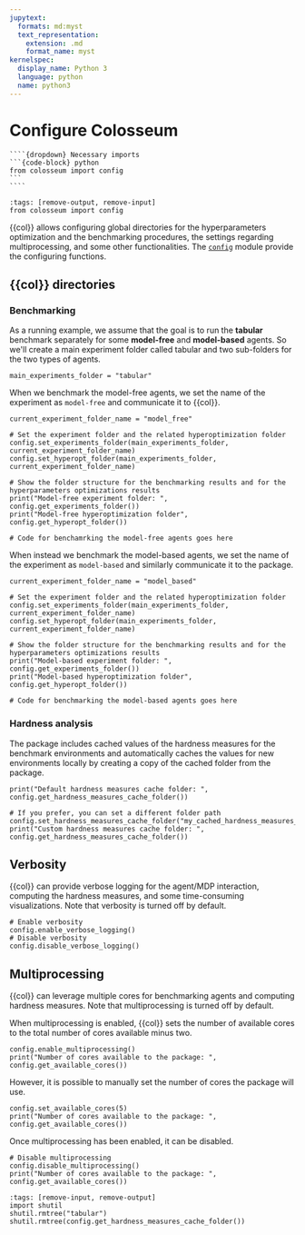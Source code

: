```yaml
---
jupytext:
  formats: md:myst
  text_representation:
    extension: .md
    format_name: myst
kernelspec:
  display_name: Python 3
  language: python
  name: python3
---
```

# Configure Colosseum

`````{margin}
````{dropdown} Necessary imports
```{code-block} python
from colosseum import config
```
````
`````
```{code-cell}
:tags: [remove-output, remove-input]
from colosseum import config
```


{{col}} allows configuring global directories for the hyperparameters optimization and the benchmarking procedures,
the settings regarding multiprocessing, and some other functionalities.
The <a href="../pdoc_files/colosseum/config.html">``config``</a> module provide the configuring functions.

## {{col}} directories

### Benchmarking

As a running example, we assume that the goal is to run the **tabular** benchmark separately for some **model-free** and 
**model-based** agents.
So we'll create a main experiment folder called tabular and two sub-folders for the two types of agents.
```{code-cell}
main_experiments_folder = "tabular"
```

When we benchmark the model-free agents, we set the name of the experiment as `model-free` and communicate it to {{col}}.
```{code-cell}
current_experiment_folder_name = "model_free"

# Set the experiment folder and the related hyperoptimization folder
config.set_experiments_folder(main_experiments_folder, current_experiment_folder_name)
config.set_hyperopt_folder(main_experiments_folder, current_experiment_folder_name)

# Show the folder structure for the benchmarking results and for the hyperparameters optimizations results
print("Model-free experiment folder: ", config.get_experiments_folder())
print("Model-free hyperoptimization folder", config.get_hyperopt_folder())

# Code for benchamrking the model-free agents goes here
```

When instead we benchmark the model-based agents, we set the name of the experiment as `model-based` and similarly communicate it to the package.
```{code-cell}
current_experiment_folder_name = "model_based"

# Set the experiment folder and the related hyperoptimization folder
config.set_experiments_folder(main_experiments_folder, current_experiment_folder_name)
config.set_hyperopt_folder(main_experiments_folder, current_experiment_folder_name)

# Show the folder structure for the benchmarking results and for the hyperparameters optimizations results
print("Model-based experiment folder: ", config.get_experiments_folder())
print("Model-based hyperoptimization folder", config.get_hyperopt_folder())

# Code for benchmarking the model-based agents goes here
```

### Hardness analysis

The package includes cached values of the hardness measures for the benchmark environments and automatically caches the
values for new environments locally by creating a copy of the cached folder from the package.

```{code-cell}
print("Default hardness measures cache folder: ", config.get_hardness_measures_cache_folder())

# If you prefer, you can set a different folder path
config.set_hardness_measures_cache_folder("my_cached_hardness_measures_folder")
print("Custom hardness measures cache folder: ", config.get_hardness_measures_cache_folder())
```

## Verbosity

{{col}} can provide verbose logging for the agent/MDP interaction, computing the hardness measures, and some time-consuming visualizations.
Note that verbosity is turned off by default.

```{code-cell}
# Enable verbosity
config.enable_verbose_logging()
# Disable verbosity
config.disable_verbose_logging()
```


## Multiprocessing

{{col}} can leverage multiple cores for benchmarking agents and computing hardness measures.
Note that multiprocessing is turned off by default.

When multiprocessing is enabled, {{col}} sets the number of available cores to the total number of cores available minus two.
```{code-cell}
config.enable_multiprocessing()
print("Number of cores available to the package: ", config.get_available_cores())
```

However, it is possible to manually set the number of cores the package will use.
```{code-cell}
config.set_available_cores(5)
print("Number of cores available to the package: ", config.get_available_cores())
```

Once multiprocessing has been enabled, it can be disabled.
```{code-cell}
# Disable multiprocessing
config.disable_multiprocessing()
print("Number of cores available to the package: ", config.get_available_cores())
```

```{code-cell}
:tags: [remove-input, remove-output]
import shutil
shutil.rmtree("tabular")
shutil.rmtree(config.get_hardness_measures_cache_folder())
```

